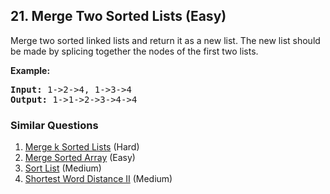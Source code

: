 <!--|This file generated by command(leetcode description); DO NOT EDIT.    |-->
<!--+----------------------------------------------------------------------+-->
<!--|@author    Openset <openset.wang@gmail.com>                           |-->
<!--|@link      https://github.com/openset                                 |-->
<!--|@home      https://github.com/openset/leetcode                        |-->
<!--+----------------------------------------------------------------------+-->

## 21. Merge Two Sorted Lists (Easy)

<p>Merge two sorted linked lists and return it as a new list. The new list should be made by splicing together the nodes of the first two lists.</p>

<p><b>Example:</b>
<pre>
<b>Input:</b> 1->2->4, 1->3->4
<b>Output:</b> 1->1->2->3->4->4
</pre>
</p>

### Similar Questions
  1. [Merge k Sorted Lists](https://github.com/openset/leetcode/tree/master/solution/merge-k-sorted-lists) (Hard)
  1. [Merge Sorted Array](https://github.com/openset/leetcode/tree/master/solution/merge-sorted-array) (Easy)
  1. [Sort List](https://github.com/openset/leetcode/tree/master/solution/sort-list) (Medium)
  1. [Shortest Word Distance II](https://github.com/openset/leetcode/tree/master/solution/shortest-word-distance-ii) (Medium)

